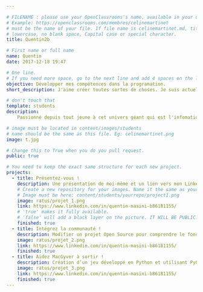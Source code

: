 ```yaml
---

# FILENAME : please use your OpenClassrooms's name, available in your url.
# Example: https://openclassrooms.com/membres/celinemartinet
# must be the name of your file. If file name is celinemartinet.md, title is celinemartinet.
# lowercase, no blank space, Capital case or special character.
title: Quentin2b

# First name or full name
name: Quentin
date: 2017-12-18 19:47

# One line.
# If you need more space, go to the next line and add 4 spaces on the left, as in 'description'.
objective: Développer mes compétences dans la programation.
short_description: J'aime créer toutes sortes de choses. Je suis actuellement la formation "Développeur·se d'application - Android".

# don't touch that
template: students
description:
    Passionné depuis tout jeune à cet univers géant qui est l'infomatique, j'ai commencé il y a peu de temps la formation "Développeur·se d'application - Android", pour peut-être un jour créer ma propre entreprise

# image must be located in content/images/students
# name should be the same as this file. Eg: celinemartinet.png
image: t.jpg

# Change this to True when you do you pull request.
public: true

# You need to keep the exact same structure for each new project.
projects:
  - title: Présentez-vous !
    description: Une présentation de moi-même et un lien vers mon LinkedIn.
    # Create a new repository for your images. Name it the same as your nickname and profile picture.
    # Image must be here: content/students/yourrepo/project1.png
    image: ratus/projet_1.png
    link: https://www.linkedin.com/in/quentin-masini-b86181155/
    # 'true' makes it fully available.
    # 'false' will add a black layer on the picture. IT WILL BE PUBLIC!
    finished: true
  - title: Intégrez la communauté !
    description: Modifier un projet Open Source pour comprendre le fonctionnement de Git, de Github et des pull requests. 
    image: ratus/projet_2.png
    link: https://www.linkedin.com/in/quentin-masini-b86181155/
    finished: true
  - title: Aidez MacGyver à sortir !
    description: Création d’un jeu développé en Python et utilisant PyGame.
    image: ratus/projet_3.png
    link: https://www.linkedin.com/in/quentin-masini-b86181155/
    finished: true
---
```

